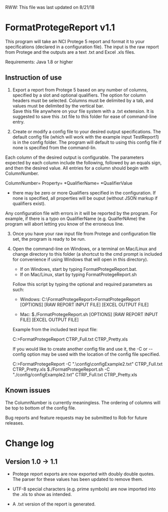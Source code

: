 RWW: This file was last updated on 8/21/18

FormatProtegeReport v1.1
========================
This program will take an NCI Protege 5 report and format it to your specifications
(declared in a configuration file).  The input is the raw report from Protege
and the outputs are a text .txt and Excel .xls files.

Requirements:
Java 1.8 or higher

Instruction of use
------------------
1. Export a report from Protege 5 based on any number of columns, specified
by a slot and optional qualifiers.  The option for column headers must be selected.
Columns must be delimited by a tab, and values must be delimited by the vertical bar.  
Save this file anywhere on your file system with a .txt extension. It is suggested 
to save this <yourfilename>.txt file to this folder for ease of command-line entry.

2. Create or modify a config file to your desired output specifications.  The default config 
file (which will work with the example input TestReport1) is in the config folder.  The program 
will default to using this config file if none is specified from the command-lin.

Each column of the desired output is configurable.  The parameters expected by each column include
the following, followed by an equals sign, and then the desired value.  All entries for a column 
should begin with ColumnNumber.

ColumnNumber=<integer>
Property=<the property code in the raw file>
*QualifierName=<a qualifier name of a property value in the raw file>
*QualifierValue<the qualifier value in the raw file>

* there may be zero or more Qualifiers specified in the configuration.  If none is
specified, all properties will be ouput (without JSON markup if qualifiers exist).

Any configuration file with errors in it will be reported by the program.  For example, if
there is a typo on QualifierName (e.g. QualferNAme) the program will abort letting you know
of the erroneous line.

3. Once you have your raw input file from Protege and configuration file set, the program is 
ready to be run.

4. Open the command-line on Windows, or a terminal on Mac/Linux and change directory to this folder (a shortcut
   to the cmd prompt is included for convenience if using Windows that will open in this directory).

   - If on Windows, start by typing FormatProtegeReport.bat.
   - If on Mac/Linux, start by typing FormatProtegeReport.sh

   Follow this script by typing the optional and required parameters as such:

   - Windows:
   C:\FormatProtegeReport>FormatProtegeReport [OPTIONS] [RAW REPORT INPUT FILE] [EXCEL OUTPUT FILE]

   - Mac:
   $./FormatProtegeReport.sh [OPTIONS] [RAW REPORT INPUT FILE] [EXCEL OUTPUT FILE]

   Example from the included test input file:

   C:\>FormatProtegeReport CTRP_Full.txt CTRP_Pretty.xls

   If you would like to create another config file and use it, the -C or --config option may be used with
   the location of the config file specified.

   C:\>FormatProtegeReport -C ".\config\configExample2.txt" CTRP_Full.txt CTRP_Pretty.xls
   $./FormatProtegeReport.sh -C "./config/configExample2.txt" CTRP_Full.txt CTRP_Pretty.xls


Known issues
------------
The ColumnNumber is currently meaningless.  The ordering of columns will be top to bottom
of the config file.

Bug reports and feature requests may be submitted to Rob for future releases.

Change log
==========

Version 1.0 -> 1.1
------------------
* Protege report exports are now exported with doubly double quotes.  The parser
  for these values has been updated to remove them.

*  UTF-8 special characters (e.g. prime symbols) are now imported into the .xls 
   to show as intended.

*  A .txt version of the report is generated.

